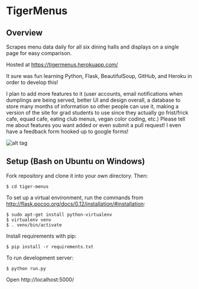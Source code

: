 # TigerMenus
## Overview
Scrapes menu data daily for all six dining halls and displays on a single page for easy comparison.

Hosted at https://tigermenus.herokuapp.com/

It sure was fun learning Python, Flask, BeautifulSoup, GitHub, and Heroku in order to develop this!

I plan to add more features to it (user accounts, email notifications when dumplings are being served, better UI and design overall, a database to store many months of information so other people can use it, making a version of the site for grad students to use since they actually go frist/frick cafe, equad cafe, eating club menus, vegan color coding, etc.) Please tell me about features you want added or even submit a pull request! I even have a feedback form hooked up to google forms!

![alt tag](https://raw.githubusercontent.com/axu2/tiger_menus/master/app/static/screenshot.png)

## Setup (Bash on Ubuntu on Windows)
Fork repository and clone it into your own directory. Then:
```
$ cd tiger-menus
```
To set up a virtual environment, run the commands from http://flask.pocoo.org/docs/0.12/installation/#installation:
```
$ sudo apt-get install python-virtualenv
$ virtualenv venv
$ . venv/bin/activate
```
Install requirements with pip:
```
$ pip install -r requirements.txt
```
To run development server:
```
$ python run.py
```
Open http://localhost:5000/
